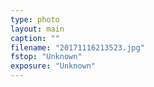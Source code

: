 ```yaml
---
type: photo
layout: main
caption: ""
filename: "20171116213523.jpg"
fstop: "Unknown"
exposure: "Unknown"
---
```

